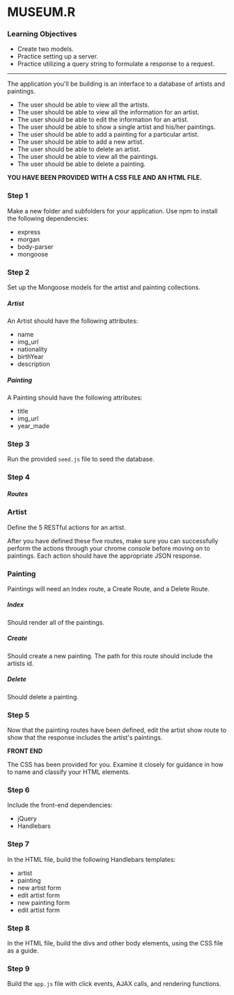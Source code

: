 # MUSEUM.R

### Learning Objectives

- Create two models.  
- Practice setting up a server.
- Practice utilizing a query string to formulate a response to a request.

---

The application you'll be building is an interface to a database of artists and paintings.

- The user should be able to view all the artists.
- The user should be able to view all the information for an artist.
- The user should be able to edit the information for an artist.
- The user should be able to show a single artist and his/her paintings.
- The user should be able to add a painting for a particular artist.
- The user should be able to add a new artist.
- The user should be able to delete an artist.
- The user should be able to view all the paintings.
- The user should be able to delete a painting.

**YOU HAVE BEEN PROVIDED WITH A CSS FILE AND AN HTML FILE.**

### Step 1

Make a new folder and subfolders for your application. Use npm to install the following dependencies:
- express
- morgan
- body-parser
- mongoose

### Step 2

Set up the Mongoose models for the artist and painting collections.

##### Artist

An Artist should have the following attributes:
- name
- img_url
- nationality
- birthYear
- description

##### Painting

A Painting should have the following attributes:
- title
- img_url
- year_made

### Step 3

Run the provided `seed.js` file to seed the database.

### Step 4

##### Routes

### Artist

Define the 5 RESTful actions for an artist.

After you have defined these five routes, make sure you can successfully perform the actions through your chrome console before moving on to paintings. Each action should have the appropriate JSON response.

### Painting

Paintings will need an Index route, a Create Route, and a Delete Route.

##### Index

Should render all of the paintings.

##### Create

Should create a new painting. The path for this route should include the artists id.

##### Delete

Should delete a painting.

### Step 5

Now that the painting routes have been defined, edit the artist show route to show that the response includes the artist's paintings.


**FRONT END**

The CSS has been provided for you. Examine it closely for guidance in how to name and classify your HTML elements.

### Step 6

Include the front-end dependencies:
- jQuery
- Handlebars

### Step 7

In the HTML file, build the following Handlebars templates:
- artist
- painting
- new artist form
- edit artist form
- new painting form
- edit artist form

### Step 8
In the HTML file, build the divs and other body elements, using the CSS file as a guide.

### Step 9
Build the `app.js` file with click events, AJAX calls, and rendering functions.
